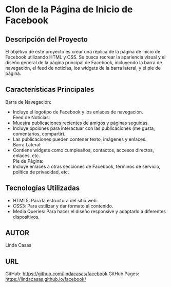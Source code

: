 # Clon de la Página de Inicio de Facebook

## Descripción del Proyecto

El objetivo de este proyecto es crear una réplica de la página de inicio de Facebook utilizando HTML y CSS. Se busca recrear la apariencia visual y el diseño general de la página principal de Facebook, incluyendo la barra de navegación, el feed de noticias, los widgets de la barra lateral, y el pie de página.

## Características Principales

Barra de Navegación:<br>
   - Incluye el logotipo de Facebook y los enlaces de navegación.<br>
Feed de Noticias:<br>
   - Muestra publicaciones recientes de amigos y páginas seguidas.<br>
   - Incluye opciones para interactuar con las publicaciones (me gusta, comentarios, compartir).<br>
   - Las publicaciones pueden contener texto, imágenes y enlaces.<br>
Barra Lateral:<br>
   - Contiene widgets como cumpleaños, contactos, accesos directos, enlaces, etc.<br>
Pie de Página:<br>
   - Incluye enlaces a otras secciones de Facebook, términos de servicio, política de privacidad, etc.<br>

## Tecnologías Utilizadas

- HTML5: Para la estructura del sitio web.
- CSS3: Para estilizar y dar formato al contenido.
- Media Queries: Para hacer el diseño responsive y adaptarlo a diferentes dispositivos.

## AUTOR

Linda Casas

## URL

GitHub: https://github.com/lindacasas/facebook
GitHub Pages: https://lindacasas.github.io/facebook/
